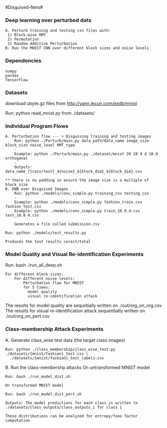 #Disguised-Nets#

### Deep learning over perturbed data ###
	A. Perturb training and testing csv files with:
     1) Block-wise RMT 
     2) Permutation 
     3) Random Additive Perturbation
	B. Run the MNIST CNN over different block sizes and noise levels

### Dependencies ###
	numpy
	pandas
	TensorFlow
	
### Datasets ###
  download ubyte.gz files from http://yann.lecun.com/exdb/mnist
  
  Run: python read_mnist.py from ./datasets/

### Individual Program Flows ###
	A. Perturbation flow --- > Disguising training and testing images
		Run: python ./Perturb/main.py data_path/data_name image_size block_size noise_level RMT_type
		-
		Example: python ./Perturb/main.py ./dataset/mnist 28 28 4 4 10.0 orthogonal
		-
		Outputs: data_name_{train/test}_${noise}_${block_dim}_${block_dim}.csv 
    
    ** there is no padding so ensure the image size is a multiple of block_size
	B. DNN over Disguised Images
		Run: python ./models/conv_simple.py training_csv testing_csv
		-
		Example: python ./models/conv_simple.py fashion_train.csv fashion_test.csv
		Example: python ./models/conv_simple.py train_10.0_4.csv test_10.0_4.csv

		Generates a file called submission.csv
		
    Run: python ./models/test_results.py

    Produces the test results corect/total

### Model Quality and Visual Re-identification Experiments ###
  Run: bash ./run_all_deep.sh
  
    For different block sizes:
        For different noise levels:
            Perturbation flow for MNIST
            for 5 times:
              model quality
              visual re-identification attack

  The results for model quality are sequntially written on ./out/org_on_org.csv
  The results for visual re-identification attack sequentially written on ./out/org_on_pert.csv 

### Class-membership Attack Experiments ###
  A. Generate class_wise test data (the target class images)
  
    Run: python ./class_membership/class_wise_test.py ./datasets/{mnist/fashion}_test.csv \
      ./datasets/{mnist/fashion}_test_labels.csv

  B. Run the class-membershp attacks
    On untransformed MNIST model
    
    Run: bash ./run_model_dist.sh

    On transformed MNIST model
    
    Run: bash ./run_model_dist_pert.sh
      
    Outputs: The model predictions for each class is written to
    ./datasets/class_outputs/class_outputs_i for class i

    These distributions can be analyzed for entropy/fano factor computation
    


